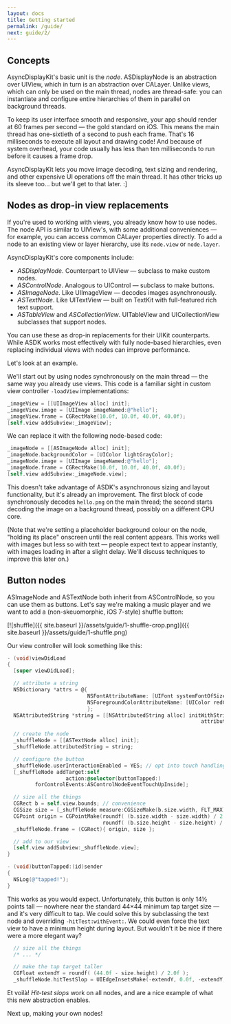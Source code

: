 ```yaml
---
layout: docs
title: Getting started
permalink: /guide/
next: guide/2/
---
```


## Concepts

AsyncDisplayKit's basic unit is the *node*.  ASDisplayNode is an abstraction
over UIView, which in turn is an abstraction over CALayer.  Unlike views, which
can only be used on the main thread, nodes are thread-safe:  you can
instantiate and configure entire hierarchies of them in parallel on background
threads.

To keep its user interface smooth and responsive, your app should render at 60
frames per second &mdash; the gold standard on iOS.  This means the main thread
has one-sixtieth of a second to push each frame.  That's 16 milliseconds to
execute all layout and drawing code!  And because of system overhead, your code
usually has less than ten milliseconds to run before it causes a frame drop.

AsyncDisplayKit lets you move image decoding, text sizing and rendering, and
other expensive UI operations off the main thread.  It has other tricks up its
sleeve too... but we'll get to that later.  :]

## Nodes as drop-in view replacements

If you're used to working with views, you already know how to use nodes.  The
node API is similar to UIView's, with some additional conveniences &mdash; for
example, you can access common CALayer properties directly.  To add a node to
an existing view or layer hierarchy, use its `node.view` or `node.layer`.

AsyncDisplayKit's core components include:

*  *ASDisplayNode*.  Counterpart to UIView &mdash; subclass to make custom nodes.
*  *ASControlNode*.  Analogous to UIControl &mdash; subclass to make buttons.
*  *ASImageNode*.  Like UIImageView &mdash; decodes images asynchronously.
*  *ASTextNode*.  Like UITextView &mdash; built on TextKit with full-featured
   rich text support.
*  *ASTableView* and *ASCollectionView*.  UITableView and UICollectionView
   subclasses that support nodes.

You can use these as drop-in replacements for their UIKit counterparts.  While
ASDK works most effectively with fully node-based hierarchies, even replacing
individual views with nodes can improve performance.

Let's look at an example.

We'll start out by using nodes synchronously on the main thread &mdash; the
same way you already use views.  This code is a familiar sight in custom view
controller `-loadView` implementations:

```objective-c
_imageView = [[UIImageView alloc] init];
_imageView.image = [UIImage imageNamed:@"hello"];
_imageView.frame = CGRectMake(10.0f, 10.0f, 40.0f, 40.0f);
[self.view addSubview:_imageView];
```

We can replace it with the following node-based code:

```objective-c
_imageNode = [[ASImageNode alloc] init];
_imageNode.backgroundColor = [UIColor lightGrayColor];
_imageNode.image = [UIImage imageNamed:@"hello"];
_imageNode.frame = CGRectMake(10.0f, 10.0f, 40.0f, 40.0f);
[self.view addSubview:_imageNode.view];
```

This doesn't take advantage of ASDK's asynchronous sizing and layout
functionality, but it's already an improvement.  The first block of code
synchronously decodes `hello.png` on the main thread; the second starts
decoding the image on a background thread, possibly on a different CPU core.

(Note that we're setting a placeholder background colour on the node, "holding
its place" onscreen until the real content appears.  This works well with
images but less so with text &mdash; people expect text to appear instantly,
with images loading in after a slight delay.  We'll discuss techniques to
improve this later on.)

## Button nodes

ASImageNode and ASTextNode both inherit from ASControlNode, so you can use them
as buttons.  Let's say we're making a music player and we want to add a
(non-skeuomorphic, iOS 7-style) shuffle button:

[![shuffle]({{ site.baseurl }}/assets/guide/1-shuffle-crop.png)]({{ site.baseurl }}/assets/guide/1-shuffle.png)

Our view controller will look something like this:

```objective-c
- (void)viewDidLoad
{
  [super viewDidLoad];

  // attribute a string
  NSDictionary *attrs = @{
                          NSFontAttributeName: [UIFont systemFontOfSize:12.0f],
                          NSForegroundColorAttributeName: [UIColor redColor],
                          };
  NSAttributedString *string = [[NSAttributedString alloc] initWithString:@"shuffle"
                                                               attributes:attrs];

  // create the node
  _shuffleNode = [[ASTextNode alloc] init];
  _shuffleNode.attributedString = string;

  // configure the button
  _shuffleNode.userInteractionEnabled = YES; // opt into touch handling
  [_shuffleNode addTarget:self
                   action:@selector(buttonTapped:)
         forControlEvents:ASControlNodeEventTouchUpInside];

  // size all the things
  CGRect b = self.view.bounds; // convenience
  CGSize size = [_shuffleNode measure:CGSizeMake(b.size.width, FLT_MAX)];
  CGPoint origin = CGPointMake(roundf( (b.size.width - size.width) / 2.0f ),
                               roundf( (b.size.height - size.height) / 2.0f ));
  _shuffleNode.frame = (CGRect){ origin, size };

  // add to our view
  [self.view addSubview:_shuffleNode.view];
}

- (void)buttonTapped:(id)sender
{
  NSLog(@"tapped!");
}
```

This works as you would expect.  Unfortunately, this button is only 14&frac12;
points tall &mdash; nowhere near the standard 44&times;44 minimum tap target
size &mdash; and it's very difficult to tap.  We could solve this by
subclassing the text node and overriding `-hitTest:withEvent:`.  We could even
force the text view to have a minimum height during layout.  But wouldn't it be
nice if there were a more elegant way?

```objective-c
  // size all the things
  /* ... */

  // make the tap target taller
  CGFloat extendY = roundf( (44.0f - size.height) / 2.0f );
  _shuffleNode.hitTestSlop = UIEdgeInsetsMake(-extendY, 0.0f, -extendY, 0.0f);
```

Et voilà!  *Hit-test slops* work on all nodes, and are a nice example of what
this new abstraction enables.

Next up, making your own nodes!
